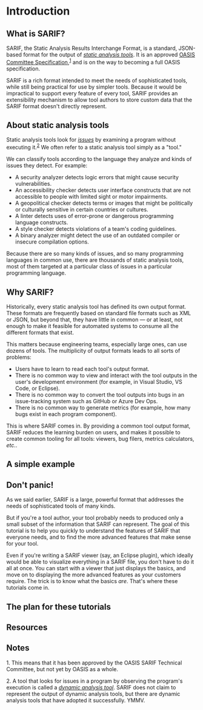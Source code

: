 # Introduction

## <a id="what-is-sarif"></a>What is SARIF?

SARIF, the Static Analysis Results Interchange Format, is a standard, JSON-based format for the output of
<a href="Glossary.md#static-analysis-tool">_static analysis tools_</a>.
It is an approved [OASIS](https://www.oasis-open.org/)
[Committee Specification](https://www.oasis-open.org/news/announcements/static-analysis-results-interchange-format-sarif-v2-1-0-from-the-sarif-tc-is-an-a),<sup><a href="#note-1">1</a></sup>
and is on the way to becoming a full OASIS specification.

SARIF is a rich format intended to meet the needs of sophisticated tools,
while still being practical for use by simpler tools.
Because it would be impractical to support every feature of every tool,
SARIF provides an extensibility mechanism to allow tool authors to store custom data that the SARIF format
doesn't directly represent.

## <a id="tools"></a>About static analysis tools

Static analysis tools look for <a href="Glossary.md#issue">_issues_</a>
by examining a program without executing it.<sup><a href="#note-2">2</a></sup>
We often refer to a static analysis tool simply as a "tool."

We can classify tools according to the language they analyze and kinds of issues they detect.
For example:

- A security analyzer detects logic errors that might cause security vulnerabilities.
- An accessibility checker detects user interface constructs that are not accessible to people with
limited sight or motor impairments.
- A geopolitical checker detects terms or images that might be politically or culturally sensitive
in certain countries or cultures.
- A linter detects uses of error-prone or dangerous programming language constructs.
- A style checker detects violations of a team's coding guidelines.
- A binary analyzer might detect the use of an outdated compiler or insecure compilation options.

Because there are so many kinds of issues, and so many programming languages in common use,
there are thousands of static analysis tools,
most of them targeted at a particular class of issues in a particular programming language.

## <a id="why-sarif"></a>Why SARIF?

Historically, every static analysis tool has defined its own output format.
These formats are frequently based on standard file formats such as XML or JSON,
but beyond that, they have little in common &mdash; or at least, not enough to make it feasible
for automated systems to consume all the different formats that exist.

This matters because engineering teams, especially large ones, can use dozens of tools.
The multiplicity of output formats leads to all sorts of problems:

- Users have to learn to read each tool's output format.
- There is no common way to view and interact with the tool outputs in the user's development environment
(for example, in Visual Studio, VS Code, or Eclipse).
- There is no common way to convert the tool outputs into bugs in an issue-tracking system such as GitHub or
Azure Dev Ops.
- There is no common way to generate metrics (for example, how many bugs exist in each program component).

This is where SARIF comes in.
By providing a common tool output format, SARIF reduces the learning burden on users,
and makes it possible to create common tooling for all tools:
viewers, bug filers, metrics calculators, _etc._.

## <a id="simple-example"></a>A simple example

## <a id="dont-panic"></a>Don't panic!

As we said earlier, SARIF is a large, powerful format that addresses the needs of sophisticated tools of many kinds.

But if you're a tool author, your tool probably needs to produced only a small subset of the information that SARIF can represent.
The goal of this tutorial is to help you quickly to understand the features of SARIF that everyone needs,
and to find the more advanced features that make sense for your tool.

Even if you're writing a SARIF viewer (say, an Eclipse plugin),
which ideally would be able to visualize everything in a SARIF file,
you don't have to do it all at once.
You can start with a viewer that just displays the basics,
and move on to displaying the more advanced features as your customers require.
The trick is to know what the basics _are_.
That's where these tutorials come in.

## <a id="plan"></a>The plan for these tutorials

## <a id="resources"></a>Resources

## Notes

<a id="note-1">1.</a> This means that it has been approved by the OASIS SARIF Technical Committee,
but not yet by OASIS as a whole.

<a id="note-2">2.</a> A tool that looks for issues in a program by observing the program's execution
is called a <a href="Glossary.md#dynamic-analysis-tool">_dynamic analysis tool_</a>.
SARIF does not claim to represent the output of dynamic analysis tools,
but there are dynamic analysis tools that have adopted it successfully. YMMV.

